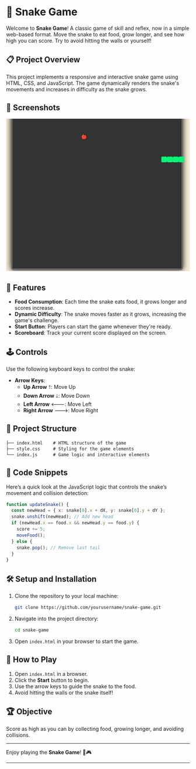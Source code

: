 # 🐍 Snake Game

Welcome to **Snake Game**! A classic game of skill and reflex, now in a simple web-based format. Move the snake to eat food, grow longer, and see how high you can score. Try to avoid hitting the walls or yourself!

## 📋 Project Overview

This project implements a responsive and interactive snake game using HTML, CSS, and JavaScript. The game dynamically renders the snake's movements and increases in difficulty as the snake grows.

## 📸 Screenshots

![Snake Game](image.png)

## 🚀 Features

- **Food Consumption**: Each time the snake eats food, it grows longer and scores increase.
- **Dynamic Difficulty**: The snake moves faster as it grows, increasing the game's challenge.
- **Start Button**: Players can start the game whenever they're ready.
- **Scoreboard**: Track your current score displayed on the screen.

## 🕹️ Controls

Use the following keyboard keys to control the snake:

- **Arrow Keys**:
  - **Up Arrow** 🡑: Move Up
  - **Down Arrow** 🡓: Move Down
  - **Left Arrow** 🡐: Move Left
  - **Right Arrow** 🡒: Move Right

## 📁 Project Structure

```plaintext
├── index.html    # HTML structure of the game
├── style.css     # Styling for the game elements
└── index.js      # Game logic and interactive elements
```

## 🧩 Code Snippets

Here’s a quick look at the JavaScript logic that controls the snake’s movement and collision detection:

```javascript
function updateSnake() {
  const newHead = { x: snake[0].x + dX, y: snake[0].y + dY };
  snake.unshift(newHead); // Add new head
  if (newHead.x == food.x && newHead.y == food.y) {
    score += 5;
    moveFood();
  } else {
    snake.pop(); // Remove last tail
  }
}
```

## 🛠️ Setup and Installation

1. Clone the repository to your local machine:
   ```bash
   git clone https://github.com/yourusername/snake-game.git
   ```
2. Navigate into the project directory:
   ```bash
   cd snake-game
   ```
3. Open `index.html` in your browser to start the game.

## 📄 How to Play

1. Open `index.html` in a browser.
2. Click the **Start** button to begin.
3. Use the arrow keys to guide the snake to the food.
4. Avoid hitting the walls or the snake itself!

## 🏆 Objective

Score as high as you can by collecting food, growing longer, and avoiding collisions.

---

Enjoy playing the **Snake Game**! 🐍🎮

---
